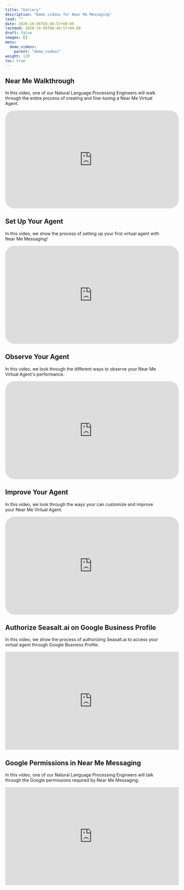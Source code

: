 ```yaml
---
title: "Gallery"
description: "Demo videos for Near Me Messaging"
lead: ""
date: 2020-10-06T08:48:57+00:00
lastmod: 2020-10-06T08:48:57+00:00
draft: false
images: []
menu:
  demo_videos:
    parent: "demo_videos"
weight: 120
toc: true
---
```


## Near Me Walkthrough

In this video, one of our Natural Language Processing Engineers will walk through the entire process of creating and fine-tuning a Near Me Virtual Agent.

   <iframe width="560" height="315" src="https://www.youtube.com/embed/C3nAJZQHteE" title="YouTube video player" frameborder="0" allow="accelerometer; autoplay; clipboard-write; encrypted-media; gyroscope; picture-in-picture" allowfullscreen style="border-radius: 30px;"></iframe>

## Set Up Your Agent

In this video, we show the process of setting up your first virtual agent with Near Me Messaging!

   <iframe width="560" height="315" src="https://www.youtube.com/embed/fgf2nt4FkfE" title="YouTube video player" frameborder="0" allow="accelerometer; autoplay; clipboard-write; encrypted-media; gyroscope; picture-in-picture" allowfullscreen style="border-radius: 30px;"></iframe>


## Observe Your Agent

In this video, we look through the different ways to observe your Near Me Virtual Agent's performance.

   <iframe width="560" height="315" src="https://www.youtube.com/embed/26OIrHmIRQI" title="YouTube video player" frameborder="0" allow="accelerometer; autoplay; clipboard-write; encrypted-media; gyroscope; picture-in-picture" allowfullscreen style="border-radius: 30px;"></iframe>

## Improve Your Agent

In this video, we look through the ways your can customize and improve your Near Me Virtual Agent.

   <iframe width="560" height="315" src="https://www.youtube.com/embed/sWhigyIh3Gw" title="YouTube video player" frameborder="0" allow="accelerometer; autoplay; clipboard-write; encrypted-media; gyroscope; picture-in-picture" allowfullscreen style="border-radius: 30px;"></iframe>

## Authorize Seasalt.ai on Google Business Profile

In this video, we show the process of authorizing Seasalt.ai to access your virtual agent through Google Business Profile.

   <iframe width="560" height="315" src="https://www.youtube.com/embed/Y8x0ge51R4U" title="YouTube video player" frameborder="0" allow="accelerometer; autoplay; clipboard-write; encrypted-media; gyroscope; picture-in-picture" allowfullscreen></iframe>

## Google Permissions in Near Me Messaging

In this video, one of our Natural Language Processing Engineers will talk through the Google permissions required by Near Me Messaging.

   <iframe width="560" height="315" src="https://www.youtube.com/embed/wGtAznQdRmE" title="YouTube video player" frameborder="0" allow="accelerometer; autoplay; clipboard-write; encrypted-media; gyroscope; picture-in-picture" allowfullscreen></iframe>
